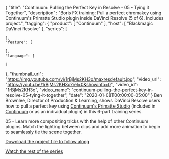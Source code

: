 {
  "title": "Continuum: Pulling the Perfect Key in Resolve - 05 - Tying it Together",
  "description": "Boris FX training: Pull a perfect chromakey using Continuum's Primatte Studio plugin inside DaVinci Resolve (5 of 6). Includes project.",
  "tagging": {
    "product": [
      "Continuum"
    ],
    "host": [
      "Blackmagic DaVinci Resolve"
    ],
    "series": [

    ],
    "feature": [

    ],
    "language": [

    ]
  },
  "thumbnail_url": "https://img.youtube.com/vi/1rBjMs2KH3o/maxresdefault.jpg",
  "video_url": "https://youtu.be/1rBjMs2KH3o?rel=0&showinfo=0",
  "video_id": "1rBjMs2KH3o",
  "video_name": "continuum-pulling-the-perfect-key-in-resolve-05-tying-it-together",
  "date": "2020-01-08T00:00:00-05:00"
}
Ben Brownlee, Director of Production & Learning, shows DaVinci Resolve users how to pull a perfect key using [Continuum's Primatte Studio](https://borisfx.com/products/continuum-filters/primatte-studio/) (included in [Continuum](https://borisfx.com/products/continuum/) or as an individual plugin) in this 6-part training series.

05 - Learn more compositing tricks with the help of other Continuum plugins. Match the lighting between clips and add more animation to begin to seamlessly tie the scene together. 

<a href="http://bit.ly/35vbtNH" target="_blank">Download the project file to follow along</a>

[Watch the rest of the series](https://borisfx.com/videos/?tags=category:Pulling%20the%20Perfect%20Key&search= "Boris FX - Pulling the Perfect Key training series")
